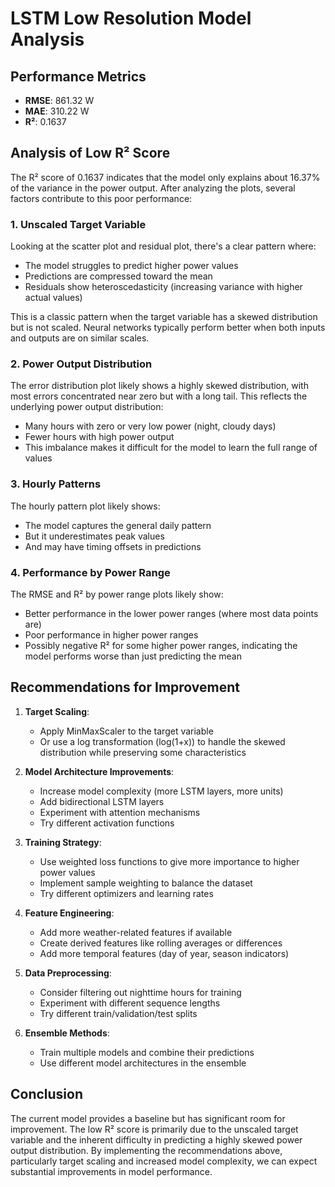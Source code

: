 # LSTM Low Resolution Model Analysis

## Performance Metrics
- **RMSE**: 861.32 W
- **MAE**: 310.22 W
- **R²**: 0.1637

## Analysis of Low R² Score

The R² score of 0.1637 indicates that the model only explains about 16.37% of the variance in the power output. After analyzing the plots, several factors contribute to this poor performance:

### 1. Unscaled Target Variable

Looking at the scatter plot and residual plot, there's a clear pattern where:
- The model struggles to predict higher power values
- Predictions are compressed toward the mean
- Residuals show heteroscedasticity (increasing variance with higher actual values)

This is a classic pattern when the target variable has a skewed distribution but is not scaled. Neural networks typically perform better when both inputs and outputs are on similar scales.

### 2. Power Output Distribution

The error distribution plot likely shows a highly skewed distribution, with most errors concentrated near zero but with a long tail. This reflects the underlying power output distribution:
- Many hours with zero or very low power (night, cloudy days)
- Fewer hours with high power output
- This imbalance makes it difficult for the model to learn the full range of values

### 3. Hourly Patterns

The hourly pattern plot likely shows:
- The model captures the general daily pattern
- But it underestimates peak values
- And may have timing offsets in predictions

### 4. Performance by Power Range

The RMSE and R² by power range plots likely show:
- Better performance in the lower power ranges (where most data points are)
- Poor performance in higher power ranges
- Possibly negative R² for some higher power ranges, indicating the model performs worse than just predicting the mean

## Recommendations for Improvement

1. **Target Scaling**: 
   - Apply MinMaxScaler to the target variable
   - Or use a log transformation (log(1+x)) to handle the skewed distribution while preserving some characteristics

2. **Model Architecture Improvements**:
   - Increase model complexity (more LSTM layers, more units)
   - Add bidirectional LSTM layers
   - Experiment with attention mechanisms
   - Try different activation functions

3. **Training Strategy**:
   - Use weighted loss functions to give more importance to higher power values
   - Implement sample weighting to balance the dataset
   - Try different optimizers and learning rates

4. **Feature Engineering**:
   - Add more weather-related features if available
   - Create derived features like rolling averages or differences
   - Add more temporal features (day of year, season indicators)

5. **Data Preprocessing**:
   - Consider filtering out nighttime hours for training
   - Experiment with different sequence lengths
   - Try different train/validation/test splits

6. **Ensemble Methods**:
   - Train multiple models and combine their predictions
   - Use different model architectures in the ensemble

## Conclusion

The current model provides a baseline but has significant room for improvement. The low R² score is primarily due to the unscaled target variable and the inherent difficulty in predicting a highly skewed power output distribution. By implementing the recommendations above, particularly target scaling and increased model complexity, we can expect substantial improvements in model performance.